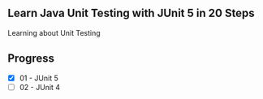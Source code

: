 ## Learn Java Unit Testing with JUnit 5 in 20 Steps

Learning about Unit Testing

## Progress

- [x] 01 - JUnit 5
- [ ] 02 - JUnit 4
